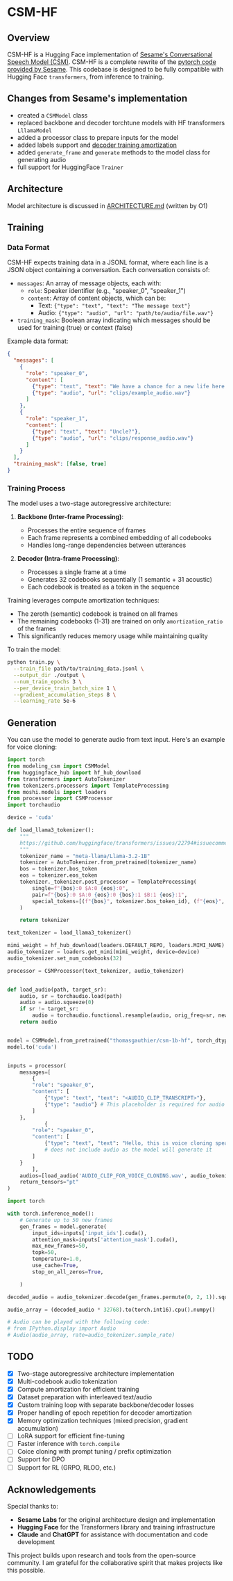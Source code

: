 # CSM-HF

## Overview

CSM-HF is a Hugging Face implementation of [Sesame's Conversational Speech Model (CSM)](https://www.sesame.com/research/crossing_the_uncanny_valley_of_voice). CSM-HF is a complete rewrite of the [pytorch code provided by Sesame](https://github.com/SesameAILabs/csm). This codebase is designed to be fully compatible with Hugging Face `transformers`, from inference to training.

## Changes from Sesame's implementation

- created a `CSMModel` class
- replaced backbone and decoder torchtune models with HF transformers `LllamaModel`
- added a processor class to prepare inputs for the model
- added labels support and [decoder training amortization](https://www.sesame.com/research/crossing_the_uncanny_valley_of_voice#:~:text=The%20audio%20decoder%20is%20trained%20on%20only%20a%20random%201/16%20subset%20of%20the%20audio%20frames%2C%20while%20the%20zeroth%20codebook%20is%20trained%20on%20every%20frame.)
- added `generate_frame` and `generate` methods to the model class for generating audio
- full support for HuggingFace `Trainer`

## Architecture

Model architecture is discussed in [ARCHITECTURE.md](ARCHITECTURE.md) (written by O1)

## Training

### Data Format

CSM-HF expects training data in a JSONL format, where each line is a JSON object containing a conversation. Each conversation consists of:

- `messages`: An array of message objects, each with:
  - `role`: Speaker identifier (e.g., "speaker_0", "speaker_1")
  - `content`: Array of content objects, which can be:
    - Text: `{"type": "text", "text": "The message text"}`
    - Audio: `{"type": "audio", "url": "path/to/audio/file.wav"}`
- `training_mask`: Boolean array indicating which messages should be used for training (true) or context (false)

Example data format:

```json
{
  "messages": [
    {
      "role": "speaker_0",
      "content": [
        {"type": "text", "text": "We have a chance for a new life here."},
        {"type": "audio", "url": "clips/example_audio.wav"}
      ]
    },
    {
      "role": "speaker_1",
      "content": [
        {"type": "text", "text": "Uncle?"},
        {"type": "audio", "url": "clips/response_audio.wav"}
      ]
    }
  ],
  "training_mask": [false, true]
}
```

### Training Process

The model uses a two-stage autoregressive architecture:

1. **Backbone (Inter-frame Processing)**:
   - Processes the entire sequence of frames
   - Each frame represents a combined embedding of all codebooks
   - Handles long-range dependencies between utterances

2. **Decoder (Intra-frame Processing)**:
   - Processes a single frame at a time
   - Generates 32 codebooks sequentially (1 semantic + 31 acoustic)
   - Each codebook is treated as a token in the sequence

Training leverages compute amortization techniques:
- The zeroth (semantic) codebook is trained on all frames
- The remaining codebooks (1-31) are trained on only `amortization_ratio` of the frames
- This significantly reduces memory usage while maintaining quality

To train the model:

```bash
python train.py \
  --train_file path/to/training_data.jsonl \
  --output_dir ./output \
  --num_train_epochs 3 \
  --per_device_train_batch_size 1 \
  --gradient_accumulation_steps 8 \
  --learning_rate 5e-6
```

## Generation

You can use the model to generate audio from text input. Here's an example for voice cloning:

```python
import torch
from modeling_csm import CSMModel
from huggingface_hub import hf_hub_download
from transformers import AutoTokenizer
from tokenizers.processors import TemplateProcessing
from moshi.models import loaders
from processor import CSMProcessor
import torchaudio

device = 'cuda'

def load_llama3_tokenizer():
    """
    https://github.com/huggingface/transformers/issues/22794#issuecomment-2092623992
    """
    tokenizer_name = "meta-llama/Llama-3.2-1B"
    tokenizer = AutoTokenizer.from_pretrained(tokenizer_name)
    bos = tokenizer.bos_token
    eos = tokenizer.eos_token
    tokenizer._tokenizer.post_processor = TemplateProcessing(
        single=f"{bos}:0 $A:0 {eos}:0",
        pair=f"{bos}:0 $A:0 {eos}:0 {bos}:1 $B:1 {eos}:1",
        special_tokens=[(f"{bos}", tokenizer.bos_token_id), (f"{eos}", tokenizer.eos_token_id)],
    )

    return tokenizer

text_tokenizer = load_llama3_tokenizer()

mimi_weight = hf_hub_download(loaders.DEFAULT_REPO, loaders.MIMI_NAME)
audio_tokenizer = loaders.get_mimi(mimi_weight, device=device)
audio_tokenizer.set_num_codebooks(32)

processor = CSMProcessor(text_tokenizer, audio_tokenizer)


def load_audio(path, target_sr):
    audio, sr = torchaudio.load(path)
    audio = audio.squeeze(0)
    if sr != target_sr:
        audio = torchaudio.functional.resample(audio, orig_freq=sr, new_freq=target_sr)
    return audio


model = CSMModel.from_pretrained("thomasgauthier/csm-1b-hf", torch_dtype=torch.bfloat16)
model.to('cuda')


inputs = processor(
    messages=[
        {
        "role": "speaker_0",
        "content": [
            {"type": "text", "text": "<AUDIO_CLIP_TRANSCRIPT>"},
            {"type": "audio"} # This placeholder is required for audio tokenization (it maps to the first element in the `audios` list passed to the processor)
        ]
    },
            {
        "role": "speaker_0",
        "content": [
            {"type": "text", "text": "Hello, this is voice cloning speaking"},
            # does not include audio as the model will generate it
        ]
    }
        ], 
    audios=[load_audio('AUDIO_CLIP_FOR_VOICE_CLONING.wav', audio_tokenizer.sample_rate)],
    return_tensors="pt"
)

import torch

with torch.inference_mode():
    # Generate up to 50 new frames
    gen_frames = model.generate(
        input_ids=inputs['input_ids'].cuda(),
        attention_mask=inputs['attention_mask'].cuda(),
        max_new_frames=50,
        topk=50,
        temperature=1.0,
        use_cache=True,
        stop_on_all_zeros=True,

    )

decoded_audio = audio_tokenizer.decode(gen_frames.permute(0, 2, 1)).squeeze(0).squeeze(0)

audio_array = (decoded_audio * 32768).to(torch.int16).cpu().numpy()

# Audio can be played with the following code:
# from IPython.display import Audio
# Audio(audio_array, rate=audio_tokenizer.sample_rate)
```

## TODO

- [x] Two-stage autoregressive architecture implementation
- [x] Multi-codebook audio tokenization
- [x] Compute amortization for efficient training
- [x] Dataset preparation with interleaved text/audio
- [x] Custom training loop with separate backbone/decoder losses
- [x] Proper handling of epoch repetition for decoder amortization
- [x] Memory optimization techniques (mixed precision, gradient accumulation)
- [ ] LoRA support for efficient fine-tuning
- [ ] Faster inference with `torch.compile`
- [ ] Coice cloning with prompt tuning / prefix optimization
- [ ] Support for DPO
- [ ] Support for RL (GRPO, RLOO, etc.)

## Acknowledgements

Special thanks to:
- **Sesame Labs** for the original architecture design and implementation
- **Hugging Face** for the Transformers library and training infrastructure
- **Claude** and **ChatGPT** for assistance with documentation and code development

This project builds upon research and tools from the open-source community. I am grateful for the collaborative spirit that makes projects like this possible.